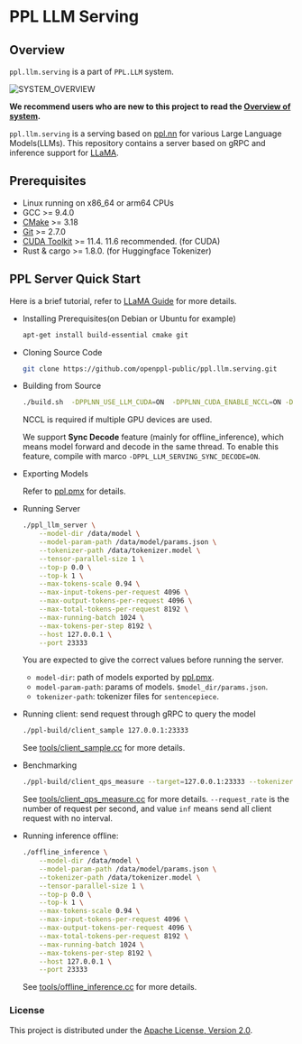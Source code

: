 # PPL LLM Serving

## Overview

`ppl.llm.serving` is a part of `PPL.LLM` system.

![SYSTEM_OVERVIEW](https://github.com/openppl-public/ppl.nn/blob/master/docs/images/llm-system-overview.png)

**We recommend users who are new to this project to read the [Overview of system](https://github.com/openppl-public/ppl.nn/blob/master/docs/en/llm-system-overview.md).**

`ppl.llm.serving` is a serving based on [ppl.nn](https://github.com/openppl-public/ppl.nn) for various Large Language Models(LLMs). This repository contains a server based on gRPC and inference support for [LLaMA](https://github.com/facebookresearch/llama).

## Prerequisites

* Linux running on x86_64 or arm64 CPUs
* GCC >= 9.4.0
* [CMake](https://cmake.org/download/) >= 3.18
* [Git](https://git-scm.com/downloads) >= 2.7.0
* [CUDA Toolkit](https://developer.nvidia.com/cuda-toolkit-archive) >= 11.4. 11.6 recommended. (for CUDA)
* Rust & cargo >= 1.8.0. (for Huggingface Tokenizer)

## PPL Server Quick Start

Here is a brief tutorial, refer to [LLaMA Guide](docs/llama_guide.md) for more details.

* Installing Prerequisites(on Debian or Ubuntu for example)

    ```bash
    apt-get install build-essential cmake git
    ```

* Cloning Source Code

    ```bash
    git clone https://github.com/openppl-public/ppl.llm.serving.git
    ```

* Building from Source

    ```bash
    ./build.sh  -DPPLNN_USE_LLM_CUDA=ON  -DPPLNN_CUDA_ENABLE_NCCL=ON -DPPLNN_ENABLE_CUDA_JIT=OFF -DPPLNN_CUDA_ARCHITECTURES="'80;86;87'" -DPPLCOMMON_CUDA_ARCHITECTURES="'80;86;87'" -DPPL_LLM_ENABLE_GRPC_SERVING=ON
    ```

    NCCL is required if multiple GPU devices are used.

    We support **Sync Decode** feature (mainly for offline_inference), which means model forward and decode in the same thread. To enable this feature, compile with marco `-DPPL_LLM_SERVING_SYNC_DECODE=ON`.

* Exporting Models

    Refer to [ppl.pmx](https://github.com/openppl-public/ppl.pmx) for details.

* Running Server

    ```bash
    ./ppl_llm_server \
        --model-dir /data/model \
        --model-param-path /data/model/params.json \
        --tokenizer-path /data/tokenizer.model \
        --tensor-parallel-size 1 \
        --top-p 0.0 \
        --top-k 1 \
        --max-tokens-scale 0.94 \
        --max-input-tokens-per-request 4096 \
        --max-output-tokens-per-request 4096 \
        --max-total-tokens-per-request 8192 \
        --max-running-batch 1024 \
        --max-tokens-per-step 8192 \
        --host 127.0.0.1 \
        --port 23333 
    ```

    You are expected to give the correct values before running the server.

    - `model-dir`: path of models exported by [ppl.pmx](https://github.com/openppl-public/ppl.pmx).
    - `model-param-path`: params of models. `$model_dir/params.json`.
    - `tokenizer-path`: tokenizer files for `sentencepiece`.

* Running client: send request through gRPC to query the model

    ```bash
    ./ppl-build/client_sample 127.0.0.1:23333
    ```
    See [tools/client_sample.cc](tools/client_sample.cc) for more details.

* Benchmarking

    ```bash
    ./ppl-build/client_qps_measure --target=127.0.0.1:23333 --tokenizer=/path/to/tokenizer/path --dataset=tools/samples_1024.json --request_rate=inf
    ```
    See [tools/client_qps_measure.cc](tools/client_qps_measure.cc) for more details. `--request_rate` is the number of request per second, and value `inf` means send all client request with no interval.

* Running inference offline:

    ```bash
    ./offline_inference \
        --model-dir /data/model \
        --model-param-path /data/model/params.json \
        --tokenizer-path /data/tokenizer.model \
        --tensor-parallel-size 1 \
        --top-p 0.0 \
        --top-k 1 \
        --max-tokens-scale 0.94 \
        --max-input-tokens-per-request 4096 \
        --max-output-tokens-per-request 4096 \
        --max-total-tokens-per-request 8192 \
        --max-running-batch 1024 \
        --max-tokens-per-step 8192 \
        --host 127.0.0.1 \
        --port 23333 
    ```
    See [tools/offline_inference.cc](tools/offline_inference.cc) for more details.

### License

This project is distributed under the [Apache License, Version 2.0](LICENSE).
